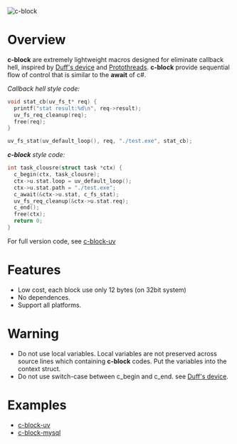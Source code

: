 ![c-block](https://raw.githubusercontent.com/huxingyi/c-block/master/c-block.png)

Overview
=================
**c-block** are extremely lightweight macros designed for eliminate callback hell, inspired by [Duff's device](http://en.wikipedia.org/wiki/Duff%27s_device) and [Protothreads](http://dunkels.com/adam/pt/about.html).  **c-block** provide sequential flow of control that is similar to the **await** of c#.

_Callback hell style code:_
```c
void stat_cb(uv_fs_t* req) {
  printf("stat result:%d\n", req->result);
  uv_fs_req_cleanup(req);
  free(req);
}

uv_fs_stat(uv_default_loop(), req, "./test.exe", stat_cb);
```

_**c-block** style code:_
```c
int task_clousre(struct task *ctx) {
  c_begin(ctx, task_clousre);
  ctx->u.stat.loop = uv_default_loop();
  ctx->u.stat.path = "./test.exe";
  c_await(&ctx->u.stat, c_fs_stat);
  uv_fs_req_cleanup(&ctx->u.stat.req);
  c_end();
  free(ctx);
  return 0;
}
```
For full version code, see [c-block-uv](https://github.com/huxingyi/c-block-uv)  

Features
=================
- Low cost, each block use only 12 bytes (on 32bit system)  
- No dependences.  
- Support all platforms.  

Warning
=================
- Do not use local variables. Local variables are not preserved across source lines which containing **c-block** codes. Put the variables into the context struct.
- Do not use switch-case between c_begin and c_end. see [Duff's device](http://en.wikipedia.org/wiki/Duff%27s_device).

Examples
=================
- [c-block-uv](https://github.com/huxingyi/c-block-uv)  
- [c-block-mysql](https://github.com/huxingyi/c-block-mysql)  
